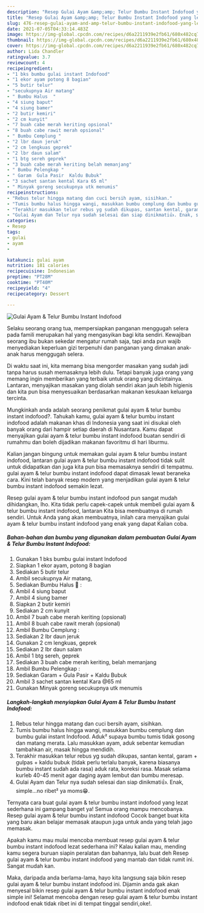 ```yaml
---
description: "Resep Gulai Ayam &amp;amp; Telur Bumbu Instant Indofood yang lezat dan Mudah Dibuat"
title: "Resep Gulai Ayam &amp;amp; Telur Bumbu Instant Indofood yang lezat dan Mudah Dibuat"
slug: 476-resep-gulai-ayam-and-amp-telur-bumbu-instant-indofood-yang-lezat-dan-mudah-dibuat
date: 2021-07-05T04:33:14.483Z
image: https://img-global.cpcdn.com/recipes/d6a2211939e2fb61/680x482cq70/gulai-ayam-telur-bumbu-instant-indofood-foto-resep-utama.jpg
thumbnail: https://img-global.cpcdn.com/recipes/d6a2211939e2fb61/680x482cq70/gulai-ayam-telur-bumbu-instant-indofood-foto-resep-utama.jpg
cover: https://img-global.cpcdn.com/recipes/d6a2211939e2fb61/680x482cq70/gulai-ayam-telur-bumbu-instant-indofood-foto-resep-utama.jpg
author: Lida Chandler
ratingvalue: 3.7
reviewcount: 4
recipeingredient:
- "1 bks bumbu gulai instant Indofood"
- "1 ekor ayam potong 8 bagian"
- "5 butir telur"
- "secukupnya Air matang"
- " Bumbu Halus  "
- "4 siung baput"
- "4 siung bamer"
- "2 butir kemiri"
- "2 cm kunyit"
- "7 buah cabe merah keriting opsional"
- "8 buah cabe rawit merah opsional"
- " Bumbu Cemplung "
- "2 lbr daun jeruk"
- "2 cm lengkuas geprek"
- "2 lbr daun salam"
- "1 btg sereh geprek"
- "3 buah cabe merah keriting belah memanjang"
- " Bumbu Pelengkap "
- " Garam  Gula Pasir  Kaldu Bubuk"
- "3 sachet santan kental Kara 65 ml"
- " Minyak goreng secukupnya utk menumis"
recipeinstructions:
- "Rebus telur hingga matang dan cuci bersih ayam, sisihkan."
- "Tumis bumbu halus hingga wangi, masukkan bumbu cemplung dan bumbu gulai instant Indofood. Aduk² supaya bumbu tumis tidak gosong dan matang merata. Lalu masukkan ayam, aduk sebentar kemudian tambahkan air, masak hingga mendidih."
- "Terakhir masukkan telur rebus yg sudah dikupas, santan kental, garam + gulpas + kaldu bubuk (tidak perlu terlalu banyak, karena biasanya bumbu instant sudah ada rasa) aduk rata, koreksi rasa. Masak selama kurleb 40-45 menit agar daging ayam lembut dan bumbu meresap."
- "Gulai Ayam dan Telur nya sudah selesai dan siap dinikmati👍. Enak, simple...no ribet² ya moms😁."
categories:
- Resep
tags:
- gulai
- ayam
- 

katakunci: gulai ayam  
nutrition: 181 calories
recipecuisine: Indonesian
preptime: "PT28M"
cooktime: "PT40M"
recipeyield: "4"
recipecategory: Dessert

---
```



![Gulai Ayam &amp; Telur Bumbu Instant Indofood](https://img-global.cpcdn.com/recipes/d6a2211939e2fb61/680x482cq70/gulai-ayam-telur-bumbu-instant-indofood-foto-resep-utama.jpg)

Selaku seorang orang tua, mempersiapkan panganan menggugah selera pada famili merupakan hal yang mengasyikan bagi kita sendiri. Kewajiban seorang ibu bukan sekedar mengatur rumah saja, tapi anda pun wajib menyediakan keperluan gizi terpenuhi dan panganan yang dimakan anak-anak harus menggugah selera.

Di waktu  saat ini, kita memang bisa mengorder masakan yang sudah jadi tanpa harus susah memasaknya lebih dulu. Tetapi banyak juga orang yang memang ingin memberikan yang terbaik untuk orang yang dicintainya. Lantaran, menyajikan masakan yang diolah sendiri akan jauh lebih higienis dan kita pun bisa menyesuaikan berdasarkan makanan kesukaan keluarga tercinta. 



Mungkinkah anda adalah seorang penikmat gulai ayam &amp; telur bumbu instant indofood?. Tahukah kamu, gulai ayam &amp; telur bumbu instant indofood adalah makanan khas di Indonesia yang saat ini disukai oleh banyak orang dari hampir setiap daerah di Nusantara. Kamu dapat menyajikan gulai ayam &amp; telur bumbu instant indofood buatan sendiri di rumahmu dan boleh dijadikan makanan favoritmu di hari liburmu.

Kalian jangan bingung untuk memakan gulai ayam &amp; telur bumbu instant indofood, lantaran gulai ayam &amp; telur bumbu instant indofood tidak sulit untuk didapatkan dan juga kita pun bisa memasaknya sendiri di tempatmu. gulai ayam &amp; telur bumbu instant indofood dapat dimasak lewat beraneka cara. Kini telah banyak resep modern yang menjadikan gulai ayam &amp; telur bumbu instant indofood semakin lezat.

Resep gulai ayam &amp; telur bumbu instant indofood pun sangat mudah dihidangkan, lho. Kita tidak perlu capek-capek untuk membeli gulai ayam &amp; telur bumbu instant indofood, lantaran Kita bisa membuatnya di rumah sendiri. Untuk Anda yang akan membuatnya, inilah cara menyajikan gulai ayam &amp; telur bumbu instant indofood yang enak yang dapat Kalian coba.

<!--inarticleads1-->

##### Bahan-bahan dan bumbu yang digunakan dalam pembuatan Gulai Ayam &amp; Telur Bumbu Instant Indofood:

1. Gunakan 1 bks bumbu gulai instant Indofood
1. Siapkan 1 ekor ayam, potong 8 bagian
1. Sediakan 5 butir telur
1. Ambil secukupnya Air matang,
1. Sediakan  Bumbu Halus 🧄 :
1. Ambil 4 siung baput
1. Ambil 4 siung bamer
1. Siapkan 2 butir kemiri
1. Sediakan 2 cm kunyit
1. Ambil 7 buah cabe merah keriting (opsional)
1. Ambil 8 buah cabe rawit merah (opsional)
1. Ambil  Bumbu Cemplung :
1. Sediakan 2 lbr daun jeruk
1. Gunakan 2 cm lengkuas, geprek
1. Sediakan 2 lbr daun salam
1. Ambil 1 btg sereh, geprek
1. Sediakan 3 buah cabe merah keriting, belah memanjang
1. Ambil  Bumbu Pelengkap :
1. Sediakan  Garam + Gula Pasir + Kaldu Bubuk
1. Ambil 3 sachet santan kental Kara @65 ml
1. Gunakan  Minyak goreng secukupnya utk menumis




<!--inarticleads2-->

##### Langkah-langkah menyiapkan Gulai Ayam &amp; Telur Bumbu Instant Indofood:

1. Rebus telur hingga matang dan cuci bersih ayam, sisihkan.
1. Tumis bumbu halus hingga wangi, masukkan bumbu cemplung dan bumbu gulai instant Indofood. Aduk² supaya bumbu tumis tidak gosong dan matang merata. Lalu masukkan ayam, aduk sebentar kemudian tambahkan air, masak hingga mendidih.
1. Terakhir masukkan telur rebus yg sudah dikupas, santan kental, garam + gulpas + kaldu bubuk (tidak perlu terlalu banyak, karena biasanya bumbu instant sudah ada rasa) aduk rata, koreksi rasa. Masak selama kurleb 40-45 menit agar daging ayam lembut dan bumbu meresap.
1. Gulai Ayam dan Telur nya sudah selesai dan siap dinikmati👍. Enak, simple...no ribet² ya moms😁.




Ternyata cara buat gulai ayam &amp; telur bumbu instant indofood yang lezat sederhana ini gampang banget ya! Semua orang mampu mencobanya. Resep gulai ayam &amp; telur bumbu instant indofood Cocok banget buat kita yang baru akan belajar memasak ataupun juga untuk anda yang telah jago memasak.

Apakah kamu mau mulai mencoba membuat resep gulai ayam &amp; telur bumbu instant indofood lezat sederhana ini? Kalau kalian mau, mending kamu segera buruan siapin peralatan dan bahannya, lalu buat deh Resep gulai ayam &amp; telur bumbu instant indofood yang mantab dan tidak rumit ini. Sangat mudah kan. 

Maka, daripada anda berlama-lama, hayo kita langsung saja bikin resep gulai ayam &amp; telur bumbu instant indofood ini. Dijamin anda gak akan menyesal bikin resep gulai ayam &amp; telur bumbu instant indofood enak simple ini! Selamat mencoba dengan resep gulai ayam &amp; telur bumbu instant indofood enak tidak ribet ini di tempat tinggal sendiri,oke!.

